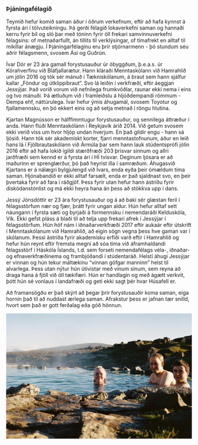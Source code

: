 ### Þjáningafélagið
Teymið hefur komið saman áður í öðrum verkefnum, eftir að hafa kynnst á fyrsta ári í tölvuteikningu. Þá gerði félagið lokaverkefni saman og hannaði kerru fyrir bíl og sló þar með tóninn fyrir öll frekari samvinnuverkefni félagsins: of metnaðarfullt, án tillits til verklýsingar, of tímafrekt en alltaf til mikillar ánægju. Í Þjáningarfélaginu eru þrír stjórnarmenn - þó stundum séu aðrir félagsmenn, svosem Ási og Guðrún.

Ívar Dór er 23 ára gamall forystusauður úr óbyggðum, þ.e.a.s. úr Kórahverfinu við Bláfjallarætur. Hann kláraði Menntaskólann við Hamrahlíð um jólin 2016 og tók sér mánuð í Tækniskólanum, á braut sem hann sjálfur kallar „Föndur og útklippibraut“. Svo lá leiðin í verkfræði, eftir áeggjan Jessýjar. Það vorið vorum við nefnilega frumkvöðlar, raunar ekki nema í eins og tvo mánuði. Þá ætluðum við í framleiðslu á hljóðdempandi römmum - Dempa ehf, náttúrulega. Ívar hefur ýmis áhugamál, svosem Toyotur og fjallamennsku, en þó ekkert eins og að setja metnað í röngu hlutina.

Kjartan Magnússon er hálffimmtugur forystusauður, og sennilega áttræður í anda. Hann flúði Menntaskólann í Reykjavík árið 2014. Við getum svosem ekki verið viss um hvor hljóp undan hverjum. En það gildir engu - hann sá ljósið. Hann tók sér akademískt korter, fjarri menntastofnunum, áður en leið hans lá í Fjölbrautaskólann við Ármúla þar sem hann lauk stúdentsprófi jólin 2016 eftir að hafa lokið ígildi stærðfræði 203 þrisvar sinnum og allri jarðfræði sem kennd er á fyrsta ári í HÍ tvisvar. Deginum ljósara er að maðurinn er sprenglærður, þó það heyrist illa í samræðum. Áhugasvið Kjartans er á nálægri bylgjulengd við Ívars, enda eyða þeir ómældum tíma saman. Hjónabandið er ekki alltaf farsælt, enda er það sjaldnast svo, en þeir þvertaka fyrir að fara í ráðgjöf. Þess fyrir utan hefur hann ástríðu fyrir diskódanstónlist og má ekki heyra hana án þess að stökkva upp í dans. 

Jessý Jónsdóttir er 23 ára forystusauður og á að baki sér glæstan feril í félagsstörfum nær og fjær, þrátt fyrir ungan aldur. Hún hefur alltaf sett náungann í fyrsta sæti og byrjaði á formennsku í nemendaráði Kelduskóla, Vík. Ekki gefst pláss á blaði til að telja upp frekari afrek í Jessýjar í félagsstörfum. Hún hóf nám í iðnaðarverkfræði 2017 eftir aukaár eftir útskrift í Menntaskólanum við Hamrahlíð, að eigin sögn vegna þess hve gaman var í skólanum. Þessi ástríða fyrir akademísku erfiði varð eftir í Hamrahlíð og hefur hún reynt eftir fremsta megni að sóa tíma við áframhaldandi félagsstörf í Háskóla Íslands, t.d. sem forseti nemendafélags véla-, iðnaðar- og efnaverkfræðinema og frambjóðandi í stúdentaráð. Helsti áhugi Jessýjar er vinnan og hún tekur máltækinu “vinnan göfgar manninn” helst til alvarlega. Þess utan nýtur hún útivistar með vinum sínum, sem reyna að draga hana á fjöll við öll tækifæri. Hún er handlagin og með ágætt verkvit, þótt hún sé vonlaus í landafræði og geti ekki sagt þér hvar Húsafell er.

Að framansögðu er það skýrt að þegar þrír forystusauðir koma saman, eiga hornin það til að nuddast ærlega saman. Afrakstur þess er jafnan tær snilld, hvort sem það er gott ferðalag eða góð hönnun.

![](../myndir/tindabol.jpg)

